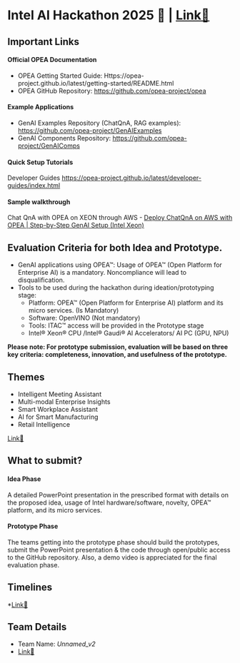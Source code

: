 # Intel AI Hackathon 2025 🚀 | [Link🔗](https://vision.hack2skill.com/event/intelaihackathon/dashboard/team-management?utm_medium=url&utm_campaign=intelaihackathon&utm_term=68230951620d3c2038d7f834)


## Important Links

#### Official OPEA Documentation 
* OPEA Getting Started Guide: Https://opea-project.github.io/latest/getting-started/README.html 
* OPEA GitHub Repository: https://github.com/opea-project/opea 

#### Example Applications 
* GenAI Examples Repository (ChatQnA, RAG examples): https://github.com/opea-project/GenAIExamples
* GenAI Components Repository: https://github.com/opea-project/GenAIComps

#### Quick Setup Tutorials 
Developer Guides https://opea-project.github.io/latest/developer-guides/index.html  

#### Sample walkthrough  
Chat QnA with OPEA on XEON through AWS - [Deploy ChatQnA on AWS with OPEA | Step-by-Step GenAI Setup (Intel Xeon)  ](https://youtu.be/tOCFFJB-Dow?feature=shared)

## Evaluation Criteria for both Idea and Prototype. 

* GenAI applications using OPEA™: Usage of OPEA™ (Open Platform for Enterprise AI) is a mandatory. Noncompliance will lead to disqualification. 
* Tools to be used during the hackathon during ideation/prototyping stage: 
  - Platform: OPEA™ (Open Platform for Enterprise AI) platform and its micro services. (Is Mandatory) 
  - Software: OpenVINO (Not mandatory) 
  - Tools: ITAC™ access will be provided in the Prototype stage
  - Intel® Xeon® CPU /Intel® Gaudi® AI Accelerators/ AI PC (GPU, NPU) 

**Please note: For prototype submission, evaluation will be based on three key criteria: completeness, innovation, and usefulness of the prototype.**

## Themes

* Intelligent Meeting Assistant
* Multi-modal Enterprise Insights
* Smart Workplace Assistant
* AI for Smart Manufacturing
* Retail Intelligence

[Link🔗](https://vision.hack2skill.com/event/intelaihackathon/dashboard/challenges?utm_medium=url&utm_campaign=intelaihackathon&utm_term=68230951620d3c2038d7f834)
  

## What to submit? 

#### Idea Phase
A detailed PowerPoint presentation in the prescribed format with details on the proposed idea, usage of Intel hardware/software, novelty, OPEA™ platform, and its micro services. 

#### Prototype Phase
The teams getting into the prototype phase should build the prototypes, submit the PowerPoint presentation & the code through open/public access to the GitHub repository. Also, a demo video is appreciated for the final evaluation phase.

## Timelines

*[Link🔗](https://vision.hack2skill.com/event/intelaihackathon/?utm_medium=url&utm_campaign=intelaihackathon&utm_term=68230951620d3c2038d7f834&sectionid=680a1c2ed4539ecbf456939a)

## Team Details
* Team Name: *Unnamed_v2*
* [Link🔗](https://vision.hack2skill.com/event/intelaihackathon/dashboard/roadmap?utm_medium=url&utm_campaign=intelaihackathon&utm_term=68230951620d3c2038d7f834)

 

